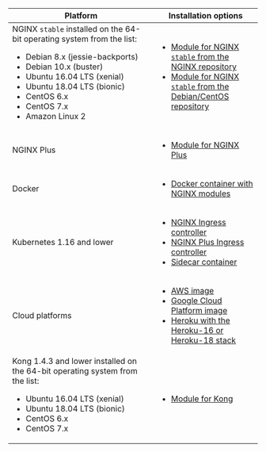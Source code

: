 | Platform                                                                                               | Installation options                  |
| ------------------------------------------------------------------------------------------------------ | ------------------------------------- |
| NGINX `stable` installed on the 64-bit operating system from the list:<ul><li>Debian 8.x (jessie-backports)</li><li>Debian 10.x (buster)</li><li>Ubuntu 16.04 LTS (xenial)</li><li>Ubuntu 18.04 LTS (bionic)</li><li>CentOS 6.x</li><li>CentOS 7.x</li><li>Amazon Linux 2</li></ul> | <ul><li>[Module for NGINX `stable` from the NGINX repository](../waf-installation/nginx/dynamic-module.md)</li><li>[Module for NGINX `stable` from the Debian/CentOS repository](../waf-installation/nginx/dynamic-module-from-distr.md)</li></ul>                                                                                                                                              |
| NGINX Plus                                                                                             | <ul><li>[Module for NGINX Plus](../waf-installation/nginx-plus.md)</li></ul>                                                                                                        |
| Docker                                                                                                 | <ul><li>[Docker container with NGINX modules](../admin-en/installation-docker-en.md)</li></ul>           |
| Kubernetes 1.16 and lower                                                                              | <ul><li>[NGINX Ingress controller](../admin-en/installation-kubernetes-en.md)</li><li>[NGINX Plus Ingress controller](../admin-en/installation-guides/ingress-plus/introduction.md)</li><li>[Sidecar container](../admin-en/installation-guides/kubernetes/wallarm-sidecar-container.md)</li></ul>                                                                                                                                         |
| Cloud platforms                                                                                        | <ul><li>[AWS image](../admin-en/installation-ami-en.md)</li><li>[Google Cloud Platform image](../admin-en/installation-gcp-en.md)</li><li>[Heroku with the Heroku-16 or Heroku-18 stack](../admin-en/installation-heroku-en.md)</li></ul>                                                                                                                                              |
| Kong 1.4.3 and lower installed on the 64-bit operating system from the list:<br><ul><li>Ubuntu 16.04 LTS (xenial)</li><li>Ubuntu 18.04 LTS (bionic)</li><li>CentOS 6.x</li><li>CentOS 7.x</li></ul>                                            | <ul><li>[Module for Kong](../admin-en/installation-kong-en.md)</li></ul>                                                                                                                                         |
